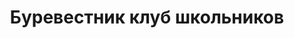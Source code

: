 ---
title: Буревестник клуб школьников
address: '69104, г. Запорожье, ул. Чумаченко, 23'
tags:
  - Художественные школы
geometry:
  location:
    lat: 47.779084
    lng: 35.2273735
  viewport:
    northeast:
      lat: 47.7806568302915
      lng: 35.22841013029149
    southwest:
      lat: 47.7779588697085
      lng: 35.22571216970849
name: 'вулиця Чумаченка, 23'
place_id: ChIJU92G_cZe3EARpEigFMlzvVM

---